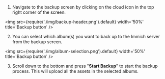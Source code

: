 1. Navigate to the backup screen by clicking on the cloud icon in the top right corner of the screen.

<img src={require('./img/backup-header.png').default} width='50%' title='Backup button' />

2. You can select which album(s) you want to back up to the Immich server from the backup screen.

<img src={require('./img/album-selection.png').default} width='50%' title='Backup button' />

3. Scroll down to the bottom and press "**Start Backup**" to start the backup process. This will upload all the assets in the selected albums.
